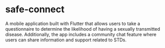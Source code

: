 # safe-connect
A mobile application built with Flutter that allows users to take a questionnaire to determine the likelihood of having a sexually transmitted disease. Additionally, the app includes a community chat feature where users can share information and support related to STDs.
